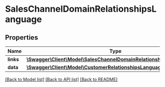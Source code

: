 # SalesChannelDomainRelationshipsLanguage

## Properties
Name | Type | Description | Notes
------------ | ------------- | ------------- | -------------
**links** | [**\Swagger\Client\Model\SalesChannelDomainRelationshipsLanguageLinks**](SalesChannelDomainRelationshipsLanguageLinks.md) |  | [optional] 
**data** | [**\Swagger\Client\Model\CustomerRelationshipsLanguageData**](CustomerRelationshipsLanguageData.md) |  | [optional] 

[[Back to Model list]](../../README.md#documentation-for-models) [[Back to API list]](../../README.md#documentation-for-api-endpoints) [[Back to README]](../../README.md)

